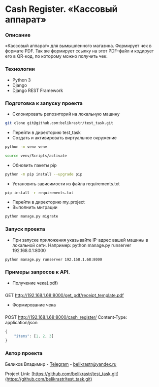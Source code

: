 # Cash Register. «Кассовый аппарат»
### Описание
«Кассовый аппарат» для вымышленного магазина. Формирует чек в формате PDF. Так же формирует ссылку на этот PDF-файл и кодирует его в QR-код, по которому можно получить чек.

### Технологии
- Python 3 
- Django 
- Django REST Framework

### Подготовка к запуску проекта
- Склонировать репозиторий на локальную машину
```bash
git clone git@github.com:belikrastr/test_task.git
```
- Перейти в директорию test_task
- Cоздать и активировать виртуальное окружение
```bash
python -m venv venv
```
```bash
source venv/Scripts/activate
```
- Обновить пакеты pip
```bash
python -m pip install --upgrade pip
```
- Установить зависимости из файла requirements.txt
```bash
pip install -r requirements.txt
```
- Перейти в директорию my_project
- Выполнить миграции
```bash
python manage.py migrate
```


### Запуск проекта 
- При запуске приложения указывайте IP-адрес вашей машины в локальной сети. Например: python manage.py runserver 192.168.0.1:8000
```bash
python manage.py runserver 192.168.1.68:8000
```

### Примеры запросов к API.
- Получение чека(.pdf)
###
GET http://192.168.1.68:8000/get_pdf/receipt_template.pdf


- Формирование чека
###
POST http://192.168.1.68:8000/cash_register/
Content-Type: application/json
```js
{
	"items": [1, 2, 3]
}
```

### Автор проекта
Беликов Владимир - [Telegram](https://t.me/belikrastr) - belikrastr@yandex.ru

Project Link: [https://github.com/belikrastr/test_task.git](https://github.com/belikrastr/test_task.git)
